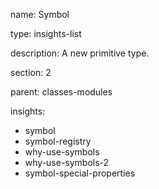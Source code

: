 name: Symbol

type: insights-list

description: A new primitive type.

section: 2

parent: classes-modules

insights:
  - symbol
  - symbol-registry
  - why-use-symbols
  - why-use-symbols-2
  - symbol-special-properties
